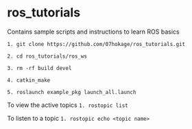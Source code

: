 # ros_tutorials
Contains sample scripts and instructions to learn ROS basics

`1. git clone https://github.com/07hokage/ros_tutorials.git`

`2. cd ros_tutorials/ros_ws`

`3. rm -rf build devel`

`4. catkin_make`


`5. roslaunch example_pkg launch_all.launch`

To view the active topics
`1. rostopic list`

To listen to a topic
`1. rostopic echo <topic name>`
  
 
